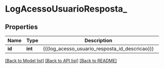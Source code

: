 # LogAcessoUsuarioResposta_

## Properties
Name | Type | Description | Notes
------------ | ------------- | ------------- | -------------
**id** | **int** | {{{log_acesso_usuario_resposta_id_descricao}}} | [optional] 

[[Back to Model list]](../README.md#documentation-for-models) [[Back to API list]](../README.md#documentation-for-api-endpoints) [[Back to README]](../README.md)


